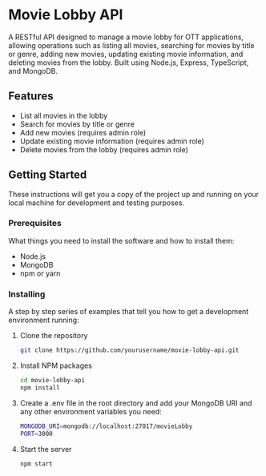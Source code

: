 # Movie Lobby API

A RESTful API designed to manage a movie lobby for OTT applications, allowing operations such as listing all movies, searching for movies by title or genre, adding new movies, updating existing movie information, and deleting movies from the lobby. Built using Node.js, Express, TypeScript, and MongoDB.

## Features

- List all movies in the lobby
- Search for movies by title or genre
- Add new movies (requires admin role)
- Update existing movie information (requires admin role)
- Delete movies from the lobby (requires admin role)

## Getting Started

These instructions will get you a copy of the project up and running on your local machine for development and testing purposes.

### Prerequisites

What things you need to install the software and how to install them:

- Node.js
- MongoDB
- npm or yarn

### Installing

A step by step series of examples that tell you how to get a development environment running:

1. Clone the repository
   ```sh
   git clone https://github.com/yourusername/movie-lobby-api.git
   ```
2. Install NPM packages
   ```sh
   cd movie-lobby-api
   npm install
   ``` 
3. Create a .env file in the root directory and add your MongoDB URI and any other environment variables you need:
   ```sh
   MONGODB_URI=mongodb://localhost:27017/movieLobby
   PORT=3000
   ```
4. Start the server
   ```sh
   npm start
   ```
